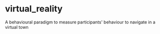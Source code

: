 # virtual_reality
A behavioural paradigm to measure participants' behaviour to navigate in a virtual town
